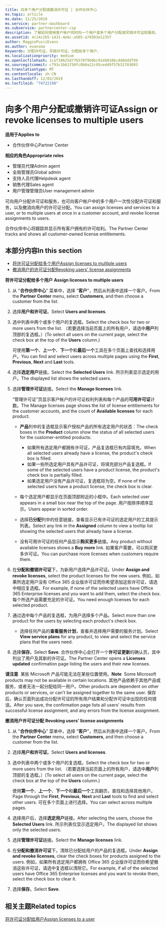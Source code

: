 ```yaml
---
title: 向多个用户分配或撤消许可证 | 合作伙伴中心
ms.topic: article
ms.date: 11/25/2019
ms.service: partner-dashboard
ms.subservice: partnercenter-csp
description: 了解如何使用客户帐户同时向一个用户或多个用户分配或吊销许可证和服务。
ms.assetid: 4c14c2b5-1431-4e6c-a505-a74503e1235f
author: MaggiePucciEvans
ms.author: evansma
Keywords: 分配许可证，吊销许可证，分配给多个用户，
ms.localizationpriority: medium
ms.openlocfilehash: 1caf10625d776578f9b0bc91d40106cdd8dddf99
ms.sourcegitcommit: c793c1b61f50fc0b0a12c95cedd9f57b31703093
ms.translationtype: MT
ms.contentlocale: zh-CN
ms.lasthandoff: 12/03/2019
ms.locfileid: "74722198"
---
```

# <a name="assign-or-revoke-licenses-to-multiple-users"></a><span data-ttu-id="c2df2-104">向多个用户分配或撤销许可证</span><span class="sxs-lookup"><span data-stu-id="c2df2-104">Assign or revoke licenses to multiple users</span></span>

<span data-ttu-id="c2df2-105">**适用于**</span><span class="sxs-lookup"><span data-stu-id="c2df2-105">**Applies to**</span></span>

- <span data-ttu-id="c2df2-106">合作伙伴中心</span><span class="sxs-lookup"><span data-stu-id="c2df2-106">Partner Center</span></span>

<span data-ttu-id="c2df2-107">**相应的角色**</span><span class="sxs-lookup"><span data-stu-id="c2df2-107">**Appropriate roles**</span></span>

- <span data-ttu-id="c2df2-108">管理员代理</span><span class="sxs-lookup"><span data-stu-id="c2df2-108">Admin agent</span></span>
- <span data-ttu-id="c2df2-109">全局管理员</span><span class="sxs-lookup"><span data-stu-id="c2df2-109">Global admin</span></span>
- <span data-ttu-id="c2df2-110">支持人员代理</span><span class="sxs-lookup"><span data-stu-id="c2df2-110">Helpdesk agent</span></span>
- <span data-ttu-id="c2df2-111">销售代理</span><span class="sxs-lookup"><span data-stu-id="c2df2-111">Sales agent</span></span>
- <span data-ttu-id="c2df2-112">用户管理管理员</span><span class="sxs-lookup"><span data-stu-id="c2df2-112">User management admin</span></span>

<span data-ttu-id="c2df2-113">可向用户分配许可证和服务，也可向客户帐户中的多个用户一次性分配许可证和服务，以及撤消向用户的许可证分配。</span><span class="sxs-lookup"><span data-stu-id="c2df2-113">You can assign licenses and services to a user, or to multiple users at once in a customer account, and revoke license assignments to users.</span></span>

<span data-ttu-id="c2df2-114">合作伙伴中心将跟踪并显示所有客户拥有的许可权利。</span><span class="sxs-lookup"><span data-stu-id="c2df2-114">The Partner Center tracks and shows all customer-owned license entitlements.</span></span>

## <a name="in-this-section"></a><span data-ttu-id="c2df2-115">本部分内容</span><span class="sxs-lookup"><span data-stu-id="c2df2-115">In this section</span></span>


- [<span data-ttu-id="c2df2-116">将许可证分配给多个用户</span><span class="sxs-lookup"><span data-stu-id="c2df2-116">Assign licenses to multiple users</span></span>](#assign-licenses-to-groups)
- [<span data-ttu-id="c2df2-117">撤消用户的许可证分配</span><span class="sxs-lookup"><span data-stu-id="c2df2-117">Revoking users' license assignments</span></span>](#revoking-licenses)

<span data-ttu-id="c2df2-118"><a href="" id="assign-licenses-to-groups"></a>**将许可证分配给多个用户**
</span><span class="sxs-lookup"><span data-stu-id="c2df2-118"><a href="" id="assign-licenses-to-groups"></a>
**Assign licenses to multiple users**</span></span>

1. <span data-ttu-id="c2df2-119">从 "**合作伙伴中心**" 菜单中，选择 "**客户**"，然后从列表中选择一个客户。</span><span class="sxs-lookup"><span data-stu-id="c2df2-119">From the **Partner Center** menu, select **Customers**, and then choose a customer from the list.</span></span>

2. <span data-ttu-id="c2df2-120">选择**用户和许可证**。</span><span class="sxs-lookup"><span data-stu-id="c2df2-120">Select **Users and licenses**.</span></span>

3. <span data-ttu-id="c2df2-121">选中列表中两个或多个用户的复选框。</span><span class="sxs-lookup"><span data-stu-id="c2df2-121">Select the check box for two or more users from the list.</span></span> <span data-ttu-id="c2df2-122">（若要选择当前页面上的所有用户，请选中**用户**列顶部的复选框。）</span><span class="sxs-lookup"><span data-stu-id="c2df2-122">(To select all users on the current page, select the check box at the top of the **Users** column.)</span></span>

    <span data-ttu-id="c2df2-123">可使用**第一个**、**上一个**、**下一个**和**最后一个**工具在多个页面上查找和选择用户。</span><span class="sxs-lookup"><span data-stu-id="c2df2-123">You can find and select users across multiple pages using the **First**, **Previous**, **Next** and **Last** tools.</span></span>

4. <span data-ttu-id="c2df2-124">选择**选定用户**链接。</span><span class="sxs-lookup"><span data-stu-id="c2df2-124">Select the **Selected Users** link.</span></span> <span data-ttu-id="c2df2-125">所示列表显示选定的用户。</span><span class="sxs-lookup"><span data-stu-id="c2df2-125">The displayed list shows the selected users.</span></span>

5. <span data-ttu-id="c2df2-126">选择**管理许可证**链接。</span><span class="sxs-lookup"><span data-stu-id="c2df2-126">Select the **Manage licenses** link.</span></span>

    <span data-ttu-id="c2df2-127">“管理许可证”页显示客户帐户的许可证权利列表和每个产品的**可用许可证**计数。</span><span class="sxs-lookup"><span data-stu-id="c2df2-127">The Manage licenses page shows the list of license entitlements for the customer accounts, and the count of **Available licenses** for each product.</span></span>

    -   <span data-ttu-id="c2df2-128">**产品**列中的复选框显示客户授权产品的所有选定用户的状态：</span><span class="sxs-lookup"><span data-stu-id="c2df2-128">The check boxes in the **Product** column show the status of all selected users for the customer-entitled products:</span></span>

        -   <span data-ttu-id="c2df2-129">如果所有选定用户都拥有许可证，产品复选框已有内容填充。</span><span class="sxs-lookup"><span data-stu-id="c2df2-129">When all selected users already have a license, the product's check box is filled.</span></span>
        -   <span data-ttu-id="c2df2-130">如果一些所选定用户具有产品许可证，将填充部分产品复选框。</span><span class="sxs-lookup"><span data-stu-id="c2df2-130">If some of the selected users have a product license, the product's check box is partially filled.</span></span>
        -   <span data-ttu-id="c2df2-131">如果选定用户没有产品许可证，复选框将为空。</span><span class="sxs-lookup"><span data-stu-id="c2df2-131">If none of the selected users have a product license, the check box is clear.</span></span>
    -   <span data-ttu-id="c2df2-132">每个选定用户都显示在页面顶部附近的小框中。</span><span class="sxs-lookup"><span data-stu-id="c2df2-132">Each selected user appears in a small box near the top of the page.</span></span> <span data-ttu-id="c2df2-133">用户按排序顺序显示。</span><span class="sxs-lookup"><span data-stu-id="c2df2-133">Users appear in sorted order.</span></span>

    -   <span data-ttu-id="c2df2-134">选择**已分配**列中的任意链接，查看显示已有许可证的选定用户的工具提示列表。</span><span class="sxs-lookup"><span data-stu-id="c2df2-134">Select any link in the **Assigned** column to view a tooltip list showing the selected users that already have a license.</span></span>

    -   <span data-ttu-id="c2df2-135">没有可用许可证的任何产品显示**购买更多**链接。</span><span class="sxs-lookup"><span data-stu-id="c2df2-135">Any product without available licenses shows a **Buy more** link.</span></span> <span data-ttu-id="c2df2-136">如果客户需要，可以购买更多许可证。</span><span class="sxs-lookup"><span data-stu-id="c2df2-136">You can purchase more licenses when customers require them.</span></span>

6.  <span data-ttu-id="c2df2-137">在**分配和撤销许可证**下，为新用户选择产品许可证。</span><span class="sxs-lookup"><span data-stu-id="c2df2-137">Under **Assign and revoke licenses**, select the product licenses for the new users.</span></span> <span data-ttu-id="c2df2-138">例如，如果所选定用户没有 Office 365 企业版许可证而你希望添加这些许可证，请选中相应复选框。</span><span class="sxs-lookup"><span data-stu-id="c2df2-138">For example, if none of the selected users have Office 365 Enterprise licenses and you want to add them, select the check box.</span></span> <span data-ttu-id="c2df2-139">每个所选产品需要充足的许可证。</span><span class="sxs-lookup"><span data-stu-id="c2df2-139">You need enough licenses for each selected product.</span></span>

7. <span data-ttu-id="c2df2-140">通过选中每个产品的复选框，为用户选择多个产品。</span><span class="sxs-lookup"><span data-stu-id="c2df2-140">Select more than one product for the users by selecting each product's check box.</span></span>
    -   <span data-ttu-id="c2df2-141">选择任何产品的**查看服务计划**，查看并选择用户需要的服务计划。</span><span class="sxs-lookup"><span data-stu-id="c2df2-141">Select **View service plans** for any product, to view and select the service plans that the users need.</span></span>

8. <span data-ttu-id="c2df2-142">选择**保存**。</span><span class="sxs-lookup"><span data-stu-id="c2df2-142">Select **Save**.</span></span> <span data-ttu-id="c2df2-143">合作伙伴中心会打开一个**许可证更新**的确认页，其中列出了用户及其新的许可证。</span><span class="sxs-lookup"><span data-stu-id="c2df2-143">The Partner Center opens a **Licenses updated** confirmation page listing the users and their new licenses.</span></span>

<span data-ttu-id="c2df2-144">**请注意**  某些 Microsoft 产品可能无法在某些位置使用。</span><span class="sxs-lookup"><span data-stu-id="c2df2-144">**Note**  Some Microsoft products may not be available in certain locations.</span></span> <span data-ttu-id="c2df2-145">其他产品依赖于其他产品或服务，或者无法一起分配给同一用户。</span><span class="sxs-lookup"><span data-stu-id="c2df2-145">Other products are dependent on other products or services, or can't be assigned together to the same user.</span></span> <span data-ttu-id="c2df2-146">保存后，确认页面列出成功分配许可证的所有用户结果和分配许可证中出现的任何错误。</span><span class="sxs-lookup"><span data-stu-id="c2df2-146">After you save, the confirmation page lists all users' results from successful license assignment, and any errors from the license assignment.</span></span>


<span data-ttu-id="c2df2-147"><a href="" id="revoking-licenses"></a>**撤消用户许可证分配**
</span><span class="sxs-lookup"><span data-stu-id="c2df2-147"><a href="" id="revoking-licenses"></a>
**Revoking users' license assignments**</span></span>

1. <span data-ttu-id="c2df2-148">从 "**合作伙伴中心**" 菜单中，选择 "**客户**"，然后从列表中选择一个客户。</span><span class="sxs-lookup"><span data-stu-id="c2df2-148">From the **Partner Center** menu, select **Customers**, and then choose a customer from the list.</span></span>

2. <span data-ttu-id="c2df2-149">选择**用户和许可证**。</span><span class="sxs-lookup"><span data-stu-id="c2df2-149">Select **Users and licenses**.</span></span>

3. <span data-ttu-id="c2df2-150">选中列表中两个或多个用户的复选框。</span><span class="sxs-lookup"><span data-stu-id="c2df2-150">Select the check box for two or more users from the list.</span></span> <span data-ttu-id="c2df2-151">（若要选择当前页面上的所有用户，请选中**用户**列顶部的复选框。）</span><span class="sxs-lookup"><span data-stu-id="c2df2-151">(To select all users on the current page, select the check box at the top of the **Users** column.)</span></span>

    <span data-ttu-id="c2df2-152">使用**第一个**、**上一个**、**下一个**和**最后一个**工具翻页，查找和选择其他用户。</span><span class="sxs-lookup"><span data-stu-id="c2df2-152">Page through the **First**, **Previous**, **Next** and **Last** tools to find and select other users.</span></span> <span data-ttu-id="c2df2-153">可在多个页面上进行选择。</span><span class="sxs-lookup"><span data-stu-id="c2df2-153">You can select across multiple pages.</span></span>

4. <span data-ttu-id="c2df2-154">选择用户后，选择**选定用户**链接。</span><span class="sxs-lookup"><span data-stu-id="c2df2-154">After selecting the users, choose the **Selected Users** link.</span></span> <span data-ttu-id="c2df2-155">所示列表仅显示选定用户。</span><span class="sxs-lookup"><span data-stu-id="c2df2-155">The displayed list shows only the selected users.</span></span>

5. <span data-ttu-id="c2df2-156">选择**管理许可证**链接。</span><span class="sxs-lookup"><span data-stu-id="c2df2-156">Select the **Manage licenses** link.</span></span>

6. <span data-ttu-id="c2df2-157">在**分配和撤消许可证**下，清除已分配给用户的产品的复选框。</span><span class="sxs-lookup"><span data-stu-id="c2df2-157">Under **Assign and revoke licenses**, clear the check boxes for products assigned to the users.</span></span> <span data-ttu-id="c2df2-158">例如，如果所有选定用户都拥有 Office 365 企业版许可证而你希望撤消这些许可证，请选中复选框以清除它。</span><span class="sxs-lookup"><span data-stu-id="c2df2-158">For example, if all of the selected users have Office 365 Enterprise licenses and you want to revoke them, select the check box to clear it.</span></span>

7. <span data-ttu-id="c2df2-159">选择**保存**。</span><span class="sxs-lookup"><span data-stu-id="c2df2-159">Select **Save**.</span></span>

## <a name="related-topics"></a><span data-ttu-id="c2df2-160">相关主题</span><span class="sxs-lookup"><span data-stu-id="c2df2-160">Related topics</span></span>

[<span data-ttu-id="c2df2-161">将许可证分配给用户</span><span class="sxs-lookup"><span data-stu-id="c2df2-161">Assign licenses to a user</span></span>](assign-licenses-to-users.md)